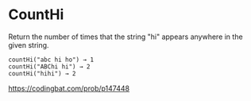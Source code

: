 # CountHi

Return the number of times that the string "hi" appears anywhere in the given string.
```
countHi("abc hi ho") → 1
countHi("ABChi hi") → 2
countHi("hihi") → 2
```
https://codingbat.com/prob/p147448